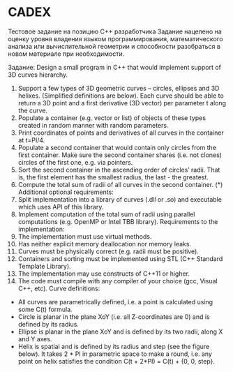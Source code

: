# CADEX
Тестовое задание на позицию C++ разработчика
Задание нацелено на оценку уровня владения языком программирования, математического анализа
или вычислительной геометрии и способности разобраться в новом материале при необходимости.


Задание:
Design a small program in C++ that would implement support of 3D curves hierarchy.
  1. Support a few types of 3D geometric curves – circles, ellipses and 3D helixes. (Simplified
definitions are below). Each curve should be able to return a 3D point and a first derivative (3D
vector) per parameter t along the curve.
  2. Populate a container (e.g. vector or list) of objects of these types created in random manner with
random parameters.
  3. Print coordinates of points and derivatives of all curves in the container at t=PI/4.
  4. Populate a second container that would contain only circles from the first container. Make sure the
second container shares (i.e. not clones) circles of the first one, e.g. via pointers.
  5. Sort the second container in the ascending order of circles’ radii. That is, the first element has the
smallest radius, the last - the greatest.
  6. Compute the total sum of radii of all curves in the second container.
(*) Additional optional requirements:
  7. Split implementation into a library of curves (.dll or .so) and executable which uses API of this
library.
  8. Implement computation of the total sum of radii using parallel computations (e.g. OpenMP or Intel
TBB library).
Requirements to the implementation:
  1. The implementation must use virtual methods.
  2. Has neither explicit memory deallocation nor memory leaks.
  3. Curves must be physically correct (e.g. radii must be positive).
  4. Containers and sorting must be implemented using STL (C++ Standard Template Library).
  5. The implementation may use constructs of C++11 or higher.
  6. The code must compile with any compiler of your choice (gcc, Visual C++, etc).
Curve definitions:
  - All curves are parametrically defined, i.e. a point is calculated using some C(t) formula.
  - Circle is planar in the plane XoY (i.e. all Z-coordinates are 0) and is defined by its radius.
  - Ellipse is planar in the plane XoY and is defined by its two radii, along X and Y axes.
  - Helix is spatial and is defined by its radius and step (see the figure below). It takes 2 * PI in
  parametric space to make a round, i.e. any point on helix satisfies the condition C(t + 2*PI) = C(t) +
  {0, 0, step}.
